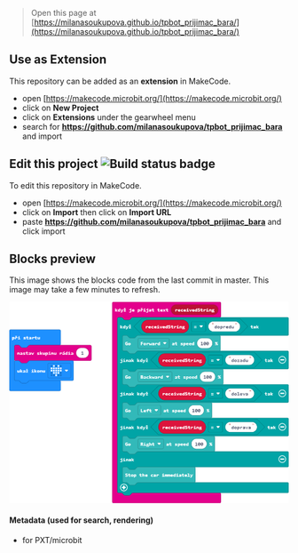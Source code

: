 
> Open this page at [https://milanasoukupova.github.io/tpbot_prijimac_bara/](https://milanasoukupova.github.io/tpbot_prijimac_bara/)

## Use as Extension

This repository can be added as an **extension** in MakeCode.

* open [https://makecode.microbit.org/](https://makecode.microbit.org/)
* click on **New Project**
* click on **Extensions** under the gearwheel menu
* search for **https://github.com/milanasoukupova/tpbot_prijimac_bara** and import

## Edit this project ![Build status badge](https://github.com/milanasoukupova/tpbot_prijimac_bara/workflows/MakeCode/badge.svg)

To edit this repository in MakeCode.

* open [https://makecode.microbit.org/](https://makecode.microbit.org/)
* click on **Import** then click on **Import URL**
* paste **https://github.com/milanasoukupova/tpbot_prijimac_bara** and click import

## Blocks preview

This image shows the blocks code from the last commit in master.
This image may take a few minutes to refresh.

![A rendered view of the blocks](https://github.com/milanasoukupova/tpbot_prijimac_bara/raw/master/.github/makecode/blocks.png)

#### Metadata (used for search, rendering)

* for PXT/microbit
<script src="https://makecode.com/gh-pages-embed.js"></script><script>makeCodeRender("{{ site.makecode.home_url }}", "{{ site.github.owner_name }}/{{ site.github.repository_name }}");</script>
